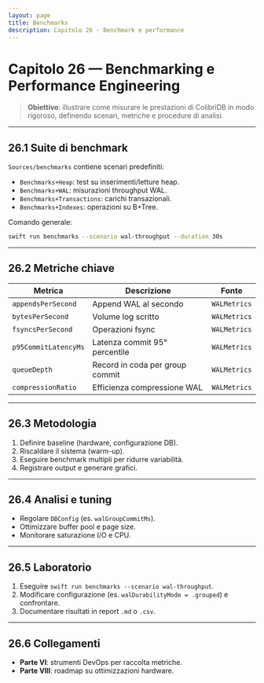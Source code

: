 ```yaml
---
layout: page
title: Benchmarks
description: Capitolo 26 - Benchmark e performance
---
```


# Capitolo 26 — Benchmarking e Performance Engineering

> **Obiettivo**: illustrare come misurare le prestazioni di ColibrìDB in modo rigoroso, definendo scenari, metriche e procedure di analisi.

---

## 26.1 Suite di benchmark

`Sources/benchmarks` contiene scenari predefiniti:
- `Benchmarks+Heap`: test su inserimenti/letture heap.
- `Benchmarks+WAL`: misurazioni throughput WAL.
- `Benchmarks+Transactions`: carichi transazionali.
- `Benchmarks+Indexes`: operazioni su B+Tree.

Comando generale:
```bash
swift run benchmarks --scenario wal-throughput --duration 30s
```

---

## 26.2 Metriche chiave

| Metrica | Descrizione | Fonte |
|---------|-------------|-------|
| `appendsPerSecond` | Append WAL al secondo | `WALMetrics` |
| `bytesPerSecond` | Volume log scritto | `WALMetrics` |
| `fsyncsPerSecond` | Operazioni fsync | `WALMetrics` |
| `p95CommitLatencyMs` | Latenza commit 95° percentile | `WALMetrics` |
| `queueDepth` | Record in coda per group commit | `WALMetrics` |
| `compressionRatio` | Efficienza compressione WAL | `WALMetrics` |

---

## 26.3 Metodologia

1. Definire baseline (hardware, configurazione DB).
2. Riscaldare il sistema (warm-up).
3. Eseguire benchmark multipli per ridurre variabilità.
4. Registrare output e generare grafici.

---

## 26.4 Analisi e tuning

- Regolare `DBConfig` (es. `walGroupCommitMs`).
- Ottimizzare buffer pool e page size.
- Monitorare saturazione I/O e CPU.

---

## 26.5 Laboratorio

1. Eseguire `swift run benchmarks --scenario wal-throughput`.
2. Modificare configurazione (es. `walDurabilityMode = .grouped`) e confrontare.
3. Documentare risultati in report `.md` o `.csv`.

---

## 26.6 Collegamenti
- **Parte VI**: strumenti DevOps per raccolta metriche.
- **Parte VIII**: roadmap su ottimizzazioni hardware.

